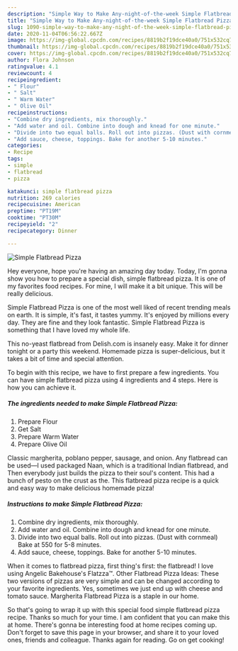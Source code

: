 ```yaml
---
description: "Simple Way to Make Any-night-of-the-week Simple Flatbread Pizza"
title: "Simple Way to Make Any-night-of-the-week Simple Flatbread Pizza"
slug: 1090-simple-way-to-make-any-night-of-the-week-simple-flatbread-pizza
date: 2020-11-04T06:56:22.667Z
image: https://img-global.cpcdn.com/recipes/8819b2f19dce40a0/751x532cq70/simple-flatbread-pizza-recipe-main-photo.jpg
thumbnail: https://img-global.cpcdn.com/recipes/8819b2f19dce40a0/751x532cq70/simple-flatbread-pizza-recipe-main-photo.jpg
cover: https://img-global.cpcdn.com/recipes/8819b2f19dce40a0/751x532cq70/simple-flatbread-pizza-recipe-main-photo.jpg
author: Flora Johnson
ratingvalue: 4.1
reviewcount: 4
recipeingredient:
- " Flour"
- " Salt"
- " Warm Water"
- " Olive Oil"
recipeinstructions:
- "Combine dry ingredients, mix thoroughly."
- "Add water and oil. Combine into dough and knead for one minute."
- "Divide into two equal balls. Roll out into pizzas. (Dust with cornmeal) Bake at 550 for 5-8 minutes."
- "Add sauce, cheese, toppings. Bake for another 5-10 minutes."
categories:
- Recipe
tags:
- simple
- flatbread
- pizza

katakunci: simple flatbread pizza 
nutrition: 269 calories
recipecuisine: American
preptime: "PT19M"
cooktime: "PT30M"
recipeyield: "2"
recipecategory: Dinner

---
```



![Simple Flatbread Pizza](https://img-global.cpcdn.com/recipes/8819b2f19dce40a0/751x532cq70/simple-flatbread-pizza-recipe-main-photo.jpg)

Hey everyone, hope you're having an amazing day today. Today, I'm gonna show you how to prepare a special dish, simple flatbread pizza. It is one of my favorites food recipes. For mine, I will make it a bit unique. This will be really delicious.

Simple Flatbread Pizza is one of the most well liked of recent trending meals on earth. It is simple, it's fast, it tastes yummy. It's enjoyed by millions every day. They are fine and they look fantastic. Simple Flatbread Pizza is something that I have loved my whole life.

This no-yeast flatbread from Delish.com is insanely easy. Make it for dinner tonight or a party this weekend. Homemade pizza is super-delicious, but it takes a bit of time and special attention.


To begin with this recipe, we have to first prepare a few ingredients. You can have simple flatbread pizza using 4 ingredients and 4 steps. Here is how you can achieve it.

<!--inarticleads1-->

##### The ingredients needed to make Simple Flatbread Pizza:

1. Prepare  Flour
1. Get  Salt
1. Prepare  Warm Water
1. Prepare  Olive Oil


Classic margherita, poblano pepper, sausage, and onion. Any flatbread can be used—I used packaged Naan, which is a traditional Indian flatbread, and Then everybody just builds the pizza to their soul&#39;s content. This had a bunch of pesto on the crust as the. This flatbread pizza recipe is a quick and easy way to make delicious homemade pizza! 

<!--inarticleads2-->

##### Instructions to make Simple Flatbread Pizza:

1. Combine dry ingredients, mix thoroughly.
1. Add water and oil. Combine into dough and knead for one minute.
1. Divide into two equal balls. Roll out into pizzas. (Dust with cornmeal) Bake at 550 for 5-8 minutes.
1. Add sauce, cheese, toppings. Bake for another 5-10 minutes.


When it comes to flatbread pizza, first thing&#39;s first: the flatbread! I love using Angelic Bakehouse&#39;s Flatzza™. Other Flatbread Pizza Ideas: These two versions of pizzas are very simple and can be changed according to your favorite ingredients. Yes, sometimes we just end up with cheese and tomato sauce. Margherita Flatbread Pizza is a staple in our home. 

So that's going to wrap it up with this special food simple flatbread pizza recipe. Thanks so much for your time. I am confident that you can make this at home. There's gonna be interesting food at home recipes coming up. Don't forget to save this page in your browser, and share it to your loved ones, friends and colleague. Thanks again for reading. Go on get cooking!

